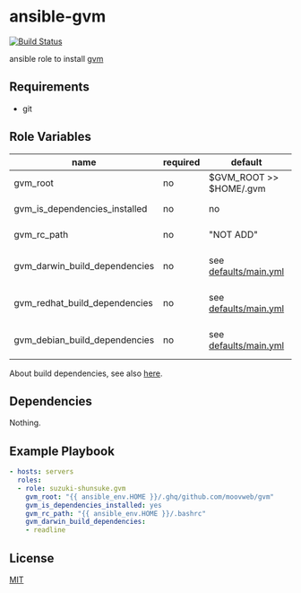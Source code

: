 # ansible-gvm

[![Build Status](https://travis-ci.org/suzuki-shunsuke/ansible-gvm.svg?branch=master)](https://travis-ci.org/suzuki-shunsuke/ansible-gvm)

ansible role to install [gvm](https://github.com/moovweb/gvm)

## Requirements

* git

## Role Variables

name | required | default | description
--- | --- | --- | ---
gvm_root | no | $GVM_ROOT >> $HOME/.gvm
gvm_is_dependencies_installed | no | no | By default build dependencies are not installed
gvm_rc_path | no | "NOT ADD" | By default configuration is not added
gvm_darwin_build_dependencies | no | see [defaults/main.yml](https://github.com/suzuki-shunsuke/ansible-gvm/blob/master/defaults/main.yml) | If gvm_is_dependencies_installed is "no" this is ignored
gvm_redhat_build_dependencies | no | see [defaults/main.yml](https://github.com/suzuki-shunsuke/ansible-gvm/blob/master/defaults/main.yml) | If gvm_is_dependencies_installed is "no" this is ignored
gvm_debian_build_dependencies | no | see [defaults/main.yml](https://github.com/suzuki-shunsuke/ansible-gvm/blob/master/defaults/main.yml) | If gvm_is_dependencies_installed is "no" this is ignored

About build dependencies, see also [here](https://github.com/moovweb/gvm#mac-os-x-requirements).

## Dependencies

Nothing.

## Example Playbook

```yaml
- hosts: servers
  roles:
  - role: suzuki-shunsuke.gvm
    gvm_root: "{{ ansible_env.HOME }}/.ghq/github.com/moovweb/gvm"
    gvm_is_dependencies_installed: yes
    gvm_rc_path: "{{ ansible_env.HOME }}/.bashrc"
    gvm_darwin_build_dependencies:
    - readline
```

## License

[MIT](LICENSE)

